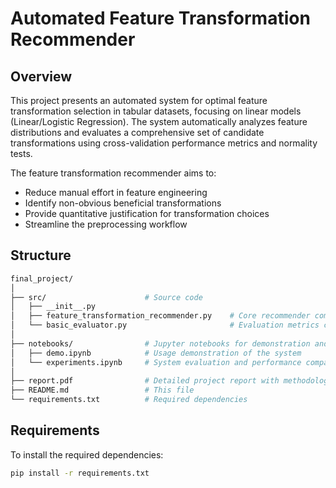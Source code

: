 # Automated Feature Transformation Recommender

## Overview
This project presents an automated system for optimal feature transformation selection in tabular datasets, focusing on linear models (Linear/Logistic Regression). The system automatically analyzes feature distributions and evaluates a comprehensive set of candidate transformations using cross-validation performance metrics and normality tests.

The feature transformation recommender aims to:
- Reduce manual effort in feature engineering
- Identify non-obvious beneficial transformations
- Provide quantitative justification for transformation choices
- Streamline the preprocessing workflow

## Structure
```bash
final_project/
│
├── src/                      # Source code
│   ├── __init__.py
│   ├── feature_transformation_recommender.py    # Core recommender component
│   └── basic_evaluator.py                       # Evaluation metrics component
│
├── notebooks/                # Jupyter notebooks for demonstration and experiments
│   ├── demo.ipynb            # Usage demonstration of the system
│   └── experiments.ipynb     # System evaluation and performance comparisons
│
├── report.pdf                # Detailed project report with methodology and results
├── README.md                 # This file
└── requirements.txt          # Required dependencies
```

## Requirements
To install the required dependencies:
```bash
pip install -r requirements.txt
```




